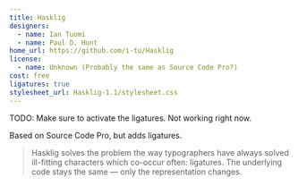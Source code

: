```yaml
---
title: Hasklig
designers:
  - name: Ian Tuomi
  - name: Paul D. Hunt
home_url: https://github.com/i-tu/Hasklig
license:
  - name: Unknown (Probably the same as Source Code Pro?)
cost: free
ligatures: true
stylesheet_url: Hasklig-1.1/stylesheet.css
---
```


TODO: Make sure to activate the ligatures. Not working right now.

Based on Source Code Pro, but adds ligatures.

> Hasklig solves the problem the way typographers have always solved ill-fitting characters which co-occur often: ligatures. The underlying code stays the same — only the representation changes.
